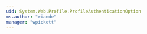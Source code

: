 ```yaml
---
uid: System.Web.Profile.ProfileAuthenticationOption
ms.author: "riande"
manager: "wpickett"
---
```

